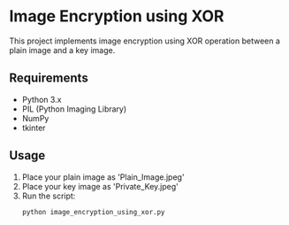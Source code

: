 # Image Encryption using XOR

This project implements image encryption using XOR operation between a plain image and a key image.

## Requirements
- Python 3.x
- PIL (Python Imaging Library)
- NumPy
- tkinter

## Usage
1. Place your plain image as 'Plain_Image.jpeg'
2. Place your key image as 'Private_Key.jpeg'
3. Run the script:
   ```bash
   python image_encryption_using_xor.py
   ```

